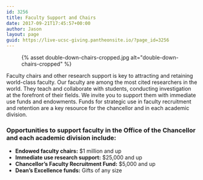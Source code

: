 ```yaml
---
id: 3256
title: Faculty Support and Chairs
date: 2017-09-21T17:45:57+00:00
author: Jason
layout: page
guid: https://live-ucsc-giving.pantheonsite.io/?page_id=3256
---
```

<figure class="inline-image">
{% asset double-down-chairs-cropped.jpg alt="double-down-chairs-cropped" %}</figure>

Faculty chairs and other research support is key to attracting and retaining world-class faculty. Our faculty are among the most cited researchers in the world. They teach and collaborate with students, conducting investigation at the forefront of their fields. We invite you to support them with immediate use funds and endowments. Funds for strategic use in faculty recruitment and retention are a key resource for the chancellor and in each academic division.

### Opportunities to support faculty in the Office of the Chancellor and each academic division include:

  * **Endowed faculty chairs:** $1 million and up
  * **Immediate use research support:** $25,000 and up
  * **Chancellor’s Faculty Recruitment Fund:** $5,000 and up
  * **Dean’s Excellence funds:** Gifts of any size
